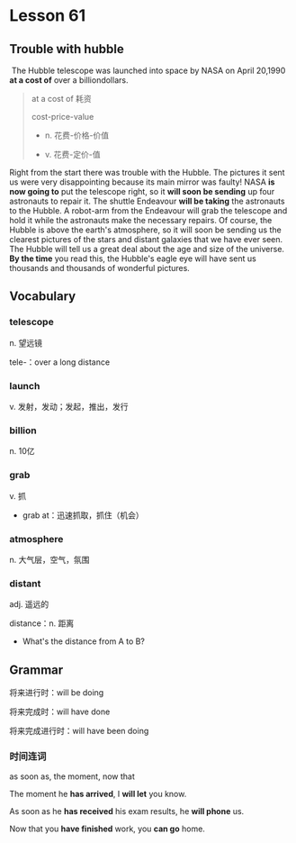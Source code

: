 # Lesson 61

## Trouble with hubble

​	The Hubble telescope was launched into space by NASA on April 20,1990 **at a cost of** over a billiondollars. 

> at a cost of 耗资
>
> cost-price-value
>
> * n. 花费-价格-价值
>
> * v. 花费-定价-值

Right from the start there was trouble with the Hubble. The pictures it sent us were very disappointing because its main mirror was faulty! NASA **is now going to** put the telescope right, so it **will soon be sending** up four astronauts to repair it. The shuttle Endeavour **will be taking** the astronauts to the Hubble. A robot-arm from the Endeavour will grab the telescope and hold it while the astronauts make the necessary repairs. Of course, the Hubble is above the earth's atmosphere, so it will soon be sending us the clearest pictures of the stars and distant galaxies that we have ever seen. The Hubble will tell us a great deal about the age and size of the universe. **By the time** you read this, the Hubble's eagle eye will have sent us thousands and thousands of wonderful pictures.

## Vocabulary

### telescope

n. 望远镜

tele-：over a long distance

### launch

v. 发射，发动；发起，推出，发行  

### billion

n. 10亿

### grab

v. 抓

* grab at：迅速抓取，抓住（机会） 

### atmosphere

n. 大气层，空气，氛围

### distant

adj. 遥远的

distance：n. 距离

* What's the distance from A to B?

## Grammar

将来进行时：will be doing

将来完成时：will have done

将来完成进行时：will have been doing

### 时间连词

as soon as, the moment, now that

The moment he **has arrived**, I **will let** you know.

As soon as he **has received** his exam results, he **will phone** us.

Now that you **have finished** work, you **can go** home.